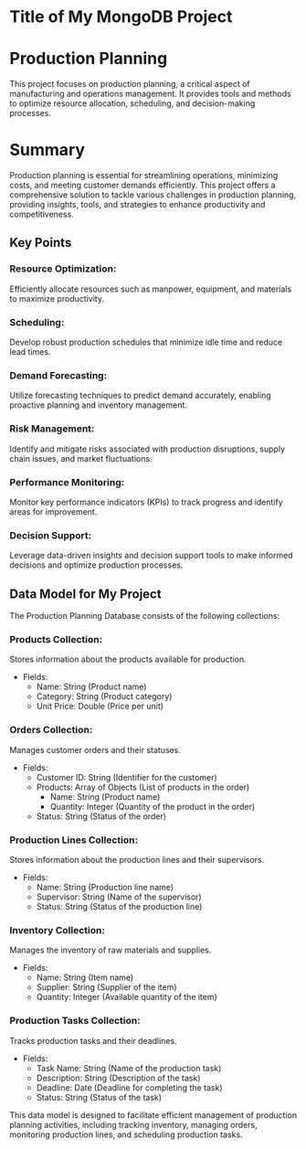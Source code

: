 # Title of My MongoDB Project

# Production Planning

This project focuses on production planning, a critical aspect of manufacturing and operations management. It provides tools and methods to optimize resource allocation, scheduling, and decision-making processes.

# Summary

Production planning is essential for streamlining operations, minimizing costs, and meeting customer demands efficiently. This project offers a comprehensive solution to tackle various challenges in production planning, providing insights, tools, and strategies to enhance productivity and competitiveness.

## Key Points

### Resource Optimization:
Efficiently allocate resources such as manpower, equipment, and materials to maximize productivity.

### Scheduling:
Develop robust production schedules that minimize idle time and reduce lead times.

### Demand Forecasting:
Utilize forecasting techniques to predict demand accurately, enabling proactive planning and inventory management.

### Risk Management:
Identify and mitigate risks associated with production disruptions, supply chain issues, and market fluctuations.

### Performance Monitoring:
Monitor key performance indicators (KPIs) to track progress and identify areas for improvement.

### Decision Support:
Leverage data-driven insights and decision support tools to make informed decisions and optimize production processes.




## Data Model for My Project

The Production Planning Database consists of the following collections:

### Products Collection:

Stores information about the products available for production.
- Fields:
  - Name: String (Product name)
  - Category: String (Product category)
  - Unit Price: Double (Price per unit)

### Orders Collection:

Manages customer orders and their statuses.
- Fields:
  - Customer ID: String (Identifier for the customer)
  - Products: Array of Objects (List of products in the order)
    - Name: String (Product name)
    - Quantity: Integer (Quantity of the product in the order)
  - Status: String (Status of the order)

### Production Lines Collection:

Stores information about the production lines and their supervisors.
- Fields:
  - Name: String (Production line name)
  - Supervisor: String (Name of the supervisor)
  - Status: String (Status of the production line)

### Inventory Collection:

Manages the inventory of raw materials and supplies.
- Fields:
  - Name: String (Item name)
  - Supplier: String (Supplier of the item)
  - Quantity: Integer (Available quantity of the item)

### Production Tasks Collection:

Tracks production tasks and their deadlines.
- Fields:
  - Task Name: String (Name of the production task)
  - Description: String (Description of the task)
  - Deadline: Date (Deadline for completing the task)
  - Status: String (Status of the task)

This data model is designed to facilitate efficient management of production planning activities, including tracking inventory, managing orders, monitoring production lines, and scheduling production tasks.
